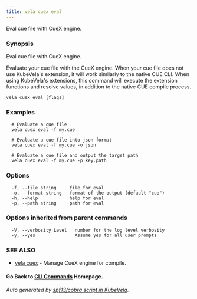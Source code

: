 ```yaml
---
title: vela cuex eval
---
```


Eval cue file with CueX engine.

### Synopsis

Eval cue file with CueX engine.

 Evaluate your cue file with the CueX engine. When your cue file does not use KubeVela's extension, it will work similarly to the native CUE CLI. When using KubeVela's extensions, this command will execute the extension functions and resolve values, in addition to the native CUE compile process.

```
vela cuex eval [flags]
```

### Examples

```
  # Evaluate a cue file
  vela cuex eval -f my.cue
  
  # Evaluate a cue file into json format
  vela cuex eval -f my.cue -o json
  
  # Evaluate a cue file and output the target path
  vela cuex eval -f my.cue -p key.path
```

### Options

```
  -f, --file string     file for eval
  -o, --format string   format of the output (default "cue")
  -h, --help            help for eval
  -p, --path string     path for eval
```

### Options inherited from parent commands

```
  -V, --verbosity Level   number for the log level verbosity
  -y, --yes               Assume yes for all user prompts
```

### SEE ALSO

* [vela cuex](vela_cuex.md)	 - Manage CueX engine for compile.

#### Go Back to [CLI Commands](vela.md) Homepage.


###### Auto generated by [spf13/cobra script in KubeVela](https://github.com/kubevela/kubevela/tree/master/hack/docgen).
